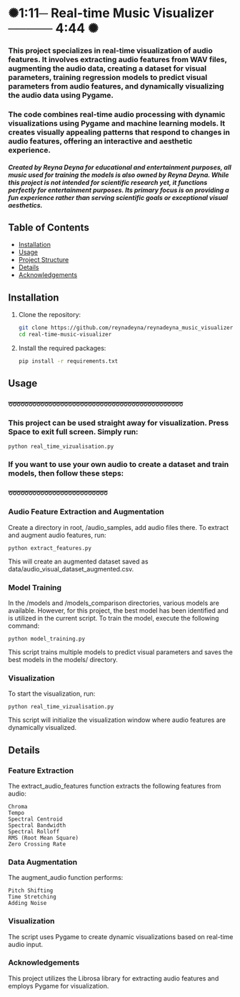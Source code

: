 #  ✺1:11─ Real-time Music Visualizer ───── 4:44 ✺

### This project specializes in real-time visualization of audio features. It involves extracting audio features from WAV files, augmenting the audio data, creating a dataset for visual parameters, training regression models to predict visual parameters from audio features, and dynamically visualizing the audio data using Pygame. 

### The code combines real-time audio processing with dynamic visualizations using Pygame and machine learning models. It creates visually appealing patterns that respond to changes in audio features, offering an interactive and aesthetic experience.

##### Created by Reyna Deyna for educational and entertainment purposes, all music used for training the models is also owned by Reyna Deyna. While this project is not intended for scientific research yet, it functions perfectly for entertainment purposes. Its primary focus is on providing a fun experience rather than serving scientific goals or exceptional visual aesthetics.

## Table of Contents

- [Installation](#installation)
- [Usage](#usage)
- [Project Structure](#project-structure)
- [Details](#details)
- [Acknowledgements](#acknowledgements)

## Installation

1. Clone the repository:
    ```sh
    git clone https://github.com/reynadeyna/reynadeyna_music_visualizer.git
    cd real-time-music-visualizer
    ```

2. Install the required packages:
    ```sh
    pip install -r requirements.txt
    ```

## Usage

### তততততততততততততততততততততততততততততততততততততততততততত
### This project can be used straight away for visualization. Press Space to exit full screen. Simply run:
```
python real_time_vizualisation.py
```

### If you want to use your own audio to create a dataset and train models, then follow these steps:
### ততততততততততততততততততততততততত


### Audio Feature Extraction and Augmentation

Create a directory in root, /audio_samples, add audio files there. To extract and augment audio features, run:
```
python extract_features.py
```

This will create an augmented dataset saved as data/audio_visual_dataset_augmented.csv.

### Model Training

In the /models and /models_comparison directories, various models are available. However, for this project, the best model has been identified and is utilized in the current script. To train the model, execute the following command:

```
python model_training.py
```

This script trains multiple models to predict visual parameters and saves the best models in the models/ directory.

### Visualization

To start the visualization, run:

```
python real_time_vizualisation.py
```

This script will initialize the visualization window where audio features are dynamically visualized.


## Details
### Feature Extraction

The extract_audio_features function extracts the following features from audio:

    Chroma
    Tempo
    Spectral Centroid
    Spectral Bandwidth
    Spectral Rolloff
    RMS (Root Mean Square)
    Zero Crossing Rate

### Data Augmentation

The augment_audio function performs:

    Pitch Shifting
    Time Stretching
    Adding Noise

### Visualization

The script uses Pygame to create dynamic visualizations based on real-time audio input.

### Acknowledgements

This project utilizes the Librosa library for extracting audio features and employs Pygame for visualization.





